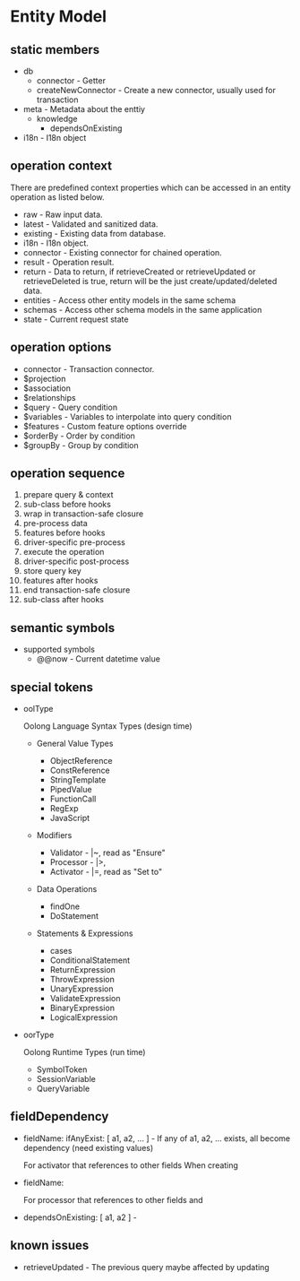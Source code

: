 # Entity Model

## static members

* db
    * connector - Getter
    * createNewConnector - Create a new connector, usually used for transaction
* meta - Metadata about the enttiy
    * knowledge 
        * dependsOnExisting
* i18n - I18n object

## operation context

There are predefined context properties which can be accessed in an entity operation as listed below.

* raw - Raw input data. 
* latest - Validated and sanitized data.
* existing - Existing data from database.
* i18n - I18n object.
* connector - Existing connector for chained operation.
* result - Operation result.
* return - Data to return, if retrieveCreated or retrieveUpdated or retrieveDeleted is true, return will be the just create/updated/deleted data.
* entities - Access other entity models in the same schema
* schemas - Access other schema models in the same application
* state - Current request state

## operation options

* connector - Transaction connector.
* $projection
* $association
* $relationships
* $query - Query condition
* $variables - Variables to interpolate into query condition
* $features - Custom feature options override
* $orderBy - Order by condition
* $groupBy - Group by condition

## operation sequence

1. prepare query & context
2. sub-class before hooks
3. wrap in transaction-safe closure
4. pre-process data
5. features before hooks
6. driver-specific pre-process
7. execute the operation
8. driver-specific post-process
9. store query key 
10. features after hooks
11. end transaction-safe closure
12. sub-class after hooks

## semantic symbols

* supported symbols 
    * @@now - Current datetime value

## special tokens

* oolType

    Oolong Language Syntax Types (design time)

    * General Value Types
        * ObjectReference
        * ConstReference
        * StringTemplate
        * PipedValue
        * FunctionCall
        * RegExp
        * JavaScript

    * Modifiers    
        * Validator - |~, read as "Ensure"
        * Processor - |>,  
        * Activator - |=, read as "Set to"   

    * Data Operations
        * findOne
        * DoStatement

    * Statements & Expressions
        * cases
        * ConditionalStatement
        * ReturnExpression    
        * ThrowExpression
        * UnaryExpression
        * ValidateExpression
        * BinaryExpression
        * LogicalExpression

* oorType

    Oolong Runtime Types (run time)

    * SymbolToken
    * SessionVariable
    * QueryVariable

## fieldDependency

* fieldName: ifAnyExist: [ a1, a2, ... ] - If any of a1, a2, ... exists, all become dependency (need existing values)
    
    For activator that references to other fields
    When creating

* fieldName: 

    For processor that references to other fields and 

* dependsOnExisting: [ a1, a2 ] - 

## known issues

* retrieveUpdated - The previous query maybe affected by updating


